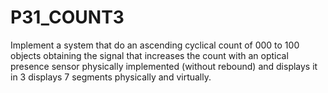 # P31_COUNT3

Implement a system that do an ascending cyclical count of 000 to 100 objects obtaining the signal that increases the count with an optical presence sensor physically implemented (without rebound) and displays it in 3 displays 7 segments physically and virtually.
